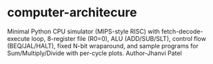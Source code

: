 # computer-architecure
Minimal Python CPU simulator (MIPS-style RISC) with fetch-decode-execute loop, 8-register file (R0=0), ALU (ADD/SUB/SLT), control flow (BEQ/JAL/HALT), fixed N-bit wraparound, and sample programs for Sum/Multiply/Divide with per-cycle plots.
Author-Jhanvi Patel